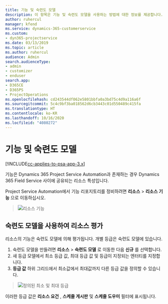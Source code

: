 ```yaml
---
title: 기능 및 숙련도 모델
description: 이 항목은 기능 및 숙련도 모델을 사용하는 방법에 대한 정보를 제공합니다.
author: ruhercul
manager: kfend
ms.service: dynamics-365-customerservice
ms.custom:
- dyn365-projectservice
ms.date: 03/13/2019
ms.topic: article
ms.author: ruhercul
audience: Admin
search.audienceType:
- admin
- customizer
- enduser
search.app:
- D365CE
- D365PS
- ProjectOperations
ms.openlocfilehash: cd243544df062e5801bbfa0a3bd75c4d9a116a6f
ms.sourcegitcommit: 5c4c9bf3ba018562d6cb3443c01d550489c415fa
ms.translationtype: HT
ms.contentlocale: ko-KR
ms.lasthandoff: 10/16/2020
ms.locfileid: "4080272"
---
```

# <a name="skills-and-proficiency-models"></a>기능 및 숙련도 모델

[!INCLUDE[cc-applies-to-psa-app-3.x](../includes/cc-applies-to-psa-app-3x.md)]

기능은 Dynamics 365 Project Service Automation과 존재하는 경우 Dynamics 365 Field Service 사이에 공유되는 리소스 특성입니다. 

Project Service Automation에서 기능 리포지토리를 정비하려면 **리소스** \> **리소스 기능** 으로 이동하십시오. 

> ![리소스 기능](media/Resource-Management-image84.png)

## <a name="use-proficiency-models-to-rate-resources"></a>숙련도 모델을 사용하여 리소스 평가

리소스의 기능은 숙련도 모델에 의해 평가됩니다. 개별 등급은 숙련도 모델에 있습니다. 

1. 숙련도 모델을 만들려면 **리소스** \> **숙련도 모델** 로 이동한 다음 **신규** 를 선택합니다.
2. 새 등급 모델에서 최소 등급 값, 최대 등급 값 및 등급이 지정되는 엔터티를 지정합니다.
3. **등급 값** 하위 그리드에서 최소값에서 최대값까지 다른 등급 값을 정의할 수 있습니다.

> ![정의된 최소 및 최대 등급](media/Resource-Management-image85.png)

이러한 등급 값은 **리소스 요건** , **스케줄 게시판** 및 **스케줄 도우미** 필터에 표시됩니다.
